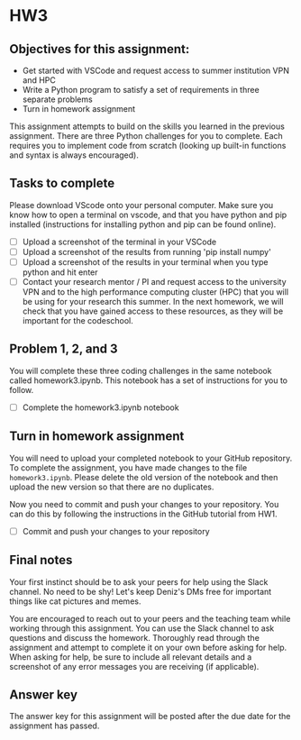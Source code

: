 # HW3

## Objectives for this assignment:
* Get started with VSCode and request access to summer institution VPN and HPC
* Write a Python program to satisfy a set of requirements in three separate problems
* Turn in homework assignment

This assignment attempts to build on the skills you learned in the previous assignment. There are three Python challenges for you to complete. Each requires you to implement code from scratch (looking up built-in functions and syntax is always encouraged).

## Tasks to complete

Please download VScode onto your personal computer. Make sure you know how to open a terminal on vscode, and that you have python and pip installed (instructions for installing python and pip can be found online).

* [ ] Upload a screenshot of the terminal in your VSCode
* [ ] Upload a screenshot of the results from running 'pip install numpy'
* [ ] Upload a screenshot of the results in your terminal when you type python and hit enter
* [ ] Contact your research mentor / PI and request access to the university VPN and to the high performance computing cluster (HPC) that you will be using for your research this summer. In the next homework, we will check that you have gained access to these resources, as they will be important for the codeschool.

## Problem 1, 2, and 3

You will complete these three coding challenges in the same notebook called homework3.ipynb. This notebook has a set of instructions for you to follow.

* [ ] Complete the homework3.ipynb notebook

## Turn in homework assignment

You will need to upload your completed notebook to your GitHub repository. To complete the assignment, you have made changes to the file `homework3.ipynb`.  Please delete the old version of the notebook and then upload the new version so that there are no duplicates.

Now you need to commit and push your changes to your repository. You can do this by following the instructions in the GitHub tutorial from HW1. 

* [ ] Commit and push your changes to your repository

## Final notes

Your first instinct should be to ask your peers for help using the Slack channel. No need to be shy! Let's keep Deniz's DMs free for important things like cat pictures and memes.

You are encouraged to reach out to your peers and the teaching team while working through this assignment. You can use the Slack channel to ask questions and discuss the homework. Thoroughly read through the assignment and attempt to complete it on your own before asking for help. When asking for help, be sure to include all relevant details and a screenshot of any error messages you are receiving (if applicable). 

## Answer key

The answer key for this assignment will be posted after the due date for the assignment has passed.
